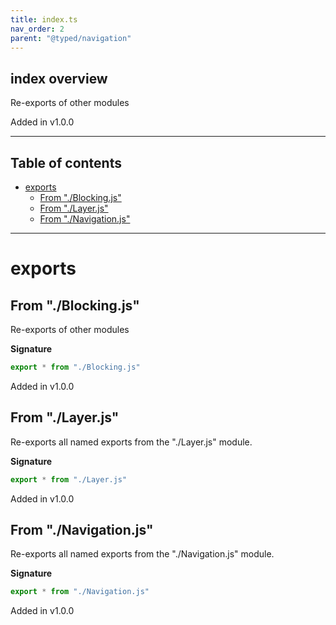 ```yaml
---
title: index.ts
nav_order: 2
parent: "@typed/navigation"
---
```


## index overview

Re-exports of other modules

Added in v1.0.0

---

<h2 class="text-delta">Table of contents</h2>

- [exports](#exports)
  - [From "./Blocking.js"](#from-blockingjs)
  - [From "./Layer.js"](#from-layerjs)
  - [From "./Navigation.js"](#from-navigationjs)

---

# exports

## From "./Blocking.js"

Re-exports of other modules

**Signature**

```ts
export * from "./Blocking.js"
```

Added in v1.0.0

## From "./Layer.js"

Re-exports all named exports from the "./Layer.js" module.

**Signature**

```ts
export * from "./Layer.js"
```

Added in v1.0.0

## From "./Navigation.js"

Re-exports all named exports from the "./Navigation.js" module.

**Signature**

```ts
export * from "./Navigation.js"
```

Added in v1.0.0
